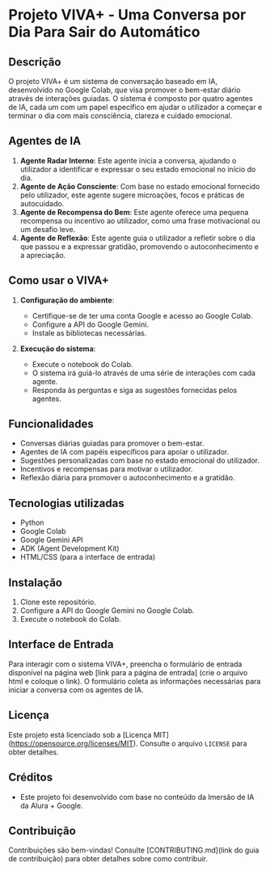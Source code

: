 # Projeto VIVA+ - Uma Conversa por Dia Para Sair do Automático

## Descrição

O projeto VIVA+ é um sistema de conversação baseado em IA, desenvolvido no Google Colab, que visa promover o bem-estar diário através de interações guiadas. O sistema é composto por quatro agentes de IA, cada um com um papel específico em ajudar o utilizador a começar e terminar o dia com mais consciência, clareza e cuidado emocional.

## Agentes de IA

1.  **Agente Radar Interno**: Este agente inicia a conversa, ajudando o utilizador a identificar e expressar o seu estado emocional no início do dia.
2.  **Agente de Ação Consciente**: Com base no estado emocional fornecido pelo utilizador, este agente sugere microações, focos e práticas de autocuidado.
3.  **Agente de Recompensa do Bem**: Este agente oferece uma pequena recompensa ou incentivo ao utilizador, como uma frase motivacional ou um desafio leve.
4.  **Agente de Reflexão**: Este agente guia o utilizador a refletir sobre o dia que passou e a expressar gratidão, promovendo o autoconhecimento e a apreciação.

## Como usar o VIVA+

1.  **Configuração do ambiente**:
    * Certifique-se de ter uma conta Google e acesso ao Google Colab.
    * Configure a API do Google Gemini.
    * Instale as bibliotecas necessárias.

2.  **Execução do sistema**:
    * Execute o notebook do Colab.
    * O sistema irá guiá-lo através de uma série de interações com cada agente.
    * Responda às perguntas e siga as sugestões fornecidas pelos agentes.

## Funcionalidades

* Conversas diárias guiadas para promover o bem-estar.
* Agentes de IA com papéis específicos para apoiar o utilizador.
* Sugestões personalizadas com base no estado emocional do utilizador.
* Incentivos e recompensas para motivar o utilizador.
* Reflexão diária para promover o autoconhecimento e a gratidão.

## Tecnologias utilizadas

* Python
* Google Colab
* Google Gemini API
* ADK (Agent Development Kit)
* HTML/CSS (para a interface de entrada)

## Instalação

1.  Clone este repositório.
2.  Configure a API do Google Gemini no Google Colab.
3.  Execute o notebook do Colab.

## Interface de Entrada

Para interagir com o sistema VIVA+, preencha o formulário de entrada disponível na página web [link para a página de entrada] (crie o arquivo html e coloque o link). O formulário coleta as informações necessárias para iniciar a conversa com os agentes de IA.

## Licença

Este projeto está licenciado sob a [Licença MIT] (https://opensource.org/licenses/MIT). Consulte o arquivo `LICENSE` para obter detalhes.

## Créditos

* Este projeto foi desenvolvido com base no conteúdo da Imersão de IA da Alura + Google.

## Contribuição

Contribuições são bem-vindas! Consulte [CONTRIBUTING.md](link do guia de contribuição) para obter detalhes sobre como contribuir.
